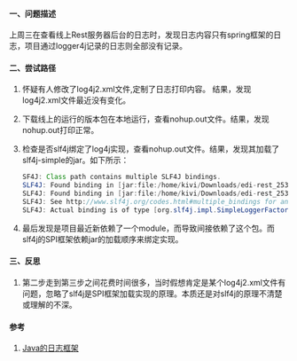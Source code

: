 <!-- date: 2019.09.27 14:37 -->
#### 一、问题描述

上周三在查看线上Rest服务器后台的日志时，发现日志内容只有spring框架的日志，项目通过logger4j记录的日志则全部没有记录。

#### 二、尝试路径

1. 怀疑有人修改了log4j2.xml文件,定制了日志打印内容。 结果，发现log4j2.xml文件最近没有变化。

2. 下载线上的运行的版本包在本地运行，查看nohup.out文件。结果，发现nohup.out打印正常。

3. 检查是否slf4j绑定了log4j实现，查看nohup.out文件。结果，发现其加载了slf4j-simple的jar。如下所示：
   
   ```java
   SF4J: Class path contains multiple SLF4J bindings.
   SLF4J: Found binding in [jar:file:/home/kivi/Downloads/edi-rest_253244_T_7c14b96_2019.09.18-11.36.43/lib/slf4j-simple-1.7.22.jar!/org/slf4j/impl/StaticLoggerBinder.class]
   SLF4J: Found binding in [jar:file:/home/kivi/Downloads/edi-rest_253244_T_7c14b96_2019.09.18-11.36.43/lib/log4j-slf4j-impl-2.9.1.jar!/org/slf4j/impl/StaticLoggerBinder.class]
   SLF4J: See http://www.slf4j.org/codes.html#multiple_bindings for an explanation.
   SLF4J: Actual binding is of type [org.slf4j.impl.SimpleLoggerFactory]
   ```

4. 最后发现是项目最近新依赖了一个module，而导致间接依赖了这个包。而slf4j的SPI框架依赖jar的加载顺序来绑定实现。

#### 三、反思

1. 第二步走到第三步之间花费时间很多，当时假想肯定是某个log4j2.xml文件有问题，忽略了slf4j是SPI框架加载实现的原理。本质还是对slf4j的原理不清楚或理解的不深。

#### 参考

1. [Java的日志框架](../../3.Java/1.JavaSE/7.SLF4J日志框架.md)
